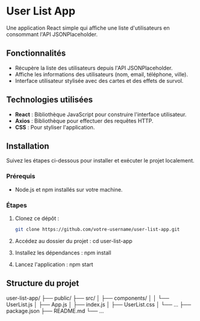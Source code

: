 # User List App
Une application React simple qui affiche une liste d'utilisateurs en consommant l'API JSONPlaceholder.

## Fonctionnalités
- Récupère la liste des utilisateurs depuis l'API JSONPlaceholder.
- Affiche les informations des utilisateurs (nom, email, téléphone, ville).
- Interface utilisateur stylisée avec des cartes et des effets de survol.

## Technologies utilisées
- **React** : Bibliothèque JavaScript pour construire l'interface utilisateur.
- **Axios** : Bibliothèque pour effectuer des requêtes HTTP.
- **CSS** : Pour styliser l'application.

## Installation
Suivez les étapes ci-dessous pour installer et exécuter le projet localement.

### Prérequis
- Node.js et npm installés sur votre machine.

### Étapes
1. Clonez ce dépôt :
   ```bash
   git clone https://github.com/votre-username/user-list-app.git

2. Accédez au dossier du projet :
cd user-list-app

3. Installez les dépendances :
npm install

4. Lancez l'application :
npm start

## Structure du projet
user-list-app/
├── public/
├── src/
│   ├── components/
│   │   └── UserList.js
│   ├── App.js
│   ├── index.js
│   ├── UserList.css
│   └── ...
├── package.json
├── README.md
└── ...